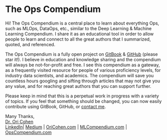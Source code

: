 # The Ops Compendium

Hi! The Ops Compendium is a central place to learn about everything Ops, such as MLOps, DataOps, etc., similar to the Deep Learning & Machine Learning Compendium. I share it as an educational tool in order to allow people to learn and connect to all the great authors that I summarized, quoted, and referenced.

The Ops Compendium is a fully open project on [GitBook](https://oricohen.gitbook.io/the-ops-compendium/) & [GitHub](https://github.com/orico/www.opscompendium.com) (please star it!). I believe in education and knowledge sharing and the compendium will always be not-for-profit and free. I see this compendium as a gateway, as a frequently visited resource for people of various proficiency levels, for industry data scientists, and academics. The compendium will save you countless hours googling and sifting through articles that may not give you any value, and for reaching great authors that you can support further.

Please keep in mind that this is a perpetual work in progress with a variety of topics. If you feel that something should be changed, you can now easily contribute using GitBook, GitHub, or [contact me](https://www.linkedin.com/in/cohenori/).

Many Thanks, \
[Dr. Ori Cohen](http://cohenori.medium.com) \
[LinkedIn](https://www.linkedin.com/in/cohenori/)| [Medium](https://medium.com/@cohenori) | [OriCohen.com](https://www.oricohen.com) | [MLCompendium.com](http://www.mlcompendium.com) | [OpsCompendium.com](https://www.opscompendium.com/)
